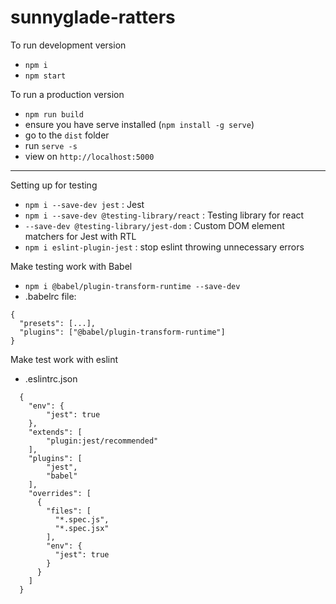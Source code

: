 # sunnyglade-ratters

To run development version
- `npm i`
- `npm start`


To run a production version
- `npm run build`
- ensure you have serve installed (`npm install -g serve`)
- go to the `dist` folder
- run `serve -s`
- view on `http://localhost:5000`


---
Setting up for testing

- `npm i --save-dev jest` : Jest
- `npm i --save-dev @testing-library/react` : Testing library for react
- `--save-dev @testing-library/jest-dom` : Custom DOM element matchers for Jest with RTL
- `npm i eslint-plugin-jest` : stop eslint throwing unnecessary errors

Make testing work with Babel
- `npm i @babel/plugin-transform-runtime --save-dev`
- .babelrc file:
```
{
  "presets": [...],
  "plugins": ["@babel/plugin-transform-runtime"]
}
```

Make test work with eslint
- .eslintrc.json
```
  {
    "env": {
        "jest": true
    },
    "extends": [
        "plugin:jest/recommended"
    ],
    "plugins": [
        "jest",
        "babel"
    ],
    "overrides": [
      {
        "files": [
          "*.spec.js",
          "*.spec.jsx"
        ],
        "env": {
          "jest": true
        }
      }
    ]
  }
```


